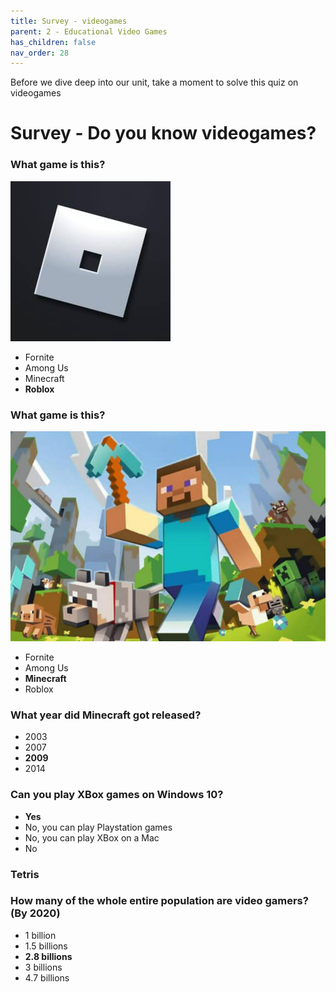 ```yaml
---
title: Survey - videogames
parent: 2 - Educational Video Games
has_children: false
nav_order: 28
---
```

Before we dive deep into our unit, take a moment to solve this quiz on videogames

# Survey - Do you know videogames?

### What game is this?
![](../img/quiz/roblox_logo.jpg)

- Fornite
- Among Us
- Minecraft
- **Roblox**

### What game is this?
![](../img/quiz/minecraft.jpg)

- Fornite
- Among Us
- **Minecraft**
- Roblox

### What year did Minecraft got released?
- 2003
- 2007
- **2009**
- 2014

### Can you play XBox games on Windows 10?
- **Yes**
- No, you can play Playstation games
- No, you can play XBox on a Mac
- No

### Tetris

### How many of the whole entire population are video gamers? (By 2020)
- 1 billion
- 1.5 billions
- **2.8 billions**
- 3 billions
- 4.7 billions


